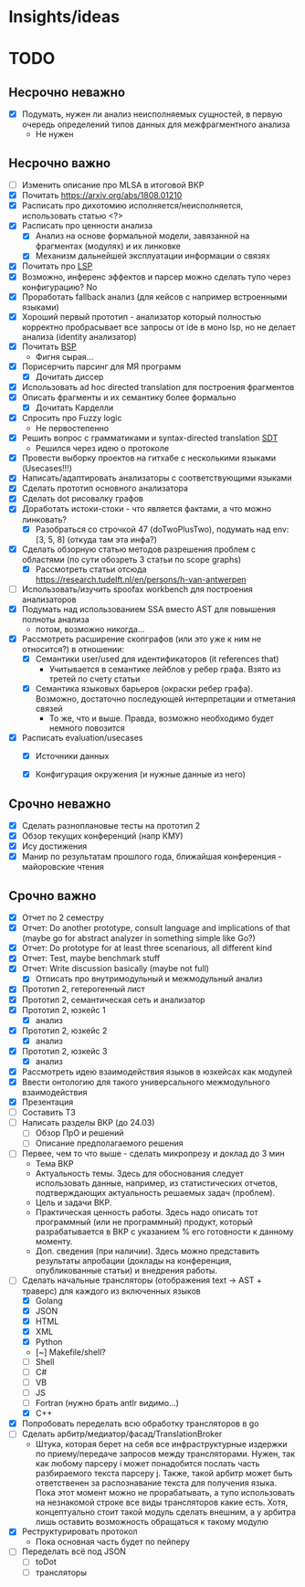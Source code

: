 
# Insights/ideas



# TODO

## Несрочно неважно

- [x] Подумать, нужен ли анализ неисполняемых сущностей, в первую очередь определений типов данных для межфрагментного анализа
    * Не нужен

## Несрочно важно

- [ ] Изменить описание про MLSA в итоговой ВКР
- [x] Почитать https://arxiv.org/abs/1808.01210
- [x] Расписать про дихотомию исполняется/неисполняется, использовать статью <?>
- [x] Расписать про ценности анализа
    - [x] Анализ на основе формальной модели, завязанной на фрагментах (модулях) и их линковке
    - [x] Механизм дальнейшей эксплуатации информации о связях
- [x] Почитать про [LSP](https://microsoft.github.io/language-server-protocol/)
- [x] Возможно, инференс эффектов и парсер можно сделать тупо через конфигурацию? No
- [x] Проработать fallback анализ (для кейсов с например встроенными языками)
- [x] Хороший первый прототип - анализатор который полностью корректно пробрасывает все запросы от ide в моно lsp, но не делает анализа (identity анализатор) 
- [x] Почитать [BSP](https://build-server-protocol.github.io/)
    - Фигня сырая...
- [x] Порисерчить парсинг для МЯ программ
    - [x] Дочитать диссер
- [x] Использовать ad hoc directed translation для построения фрагментов
- [x] Описать фрагменты и их семантику более формально
    - [x] Дочитать Карделли
- [x] Спросить про Fuzzy logic
    - Не первостепенно
- [x] Решить вопрос с грамматиками и syntax-directed translation [SDT](http://www.cse.iitm.ac.in/~krishna/cs3300/lecture4.pdf)
    - Решился через идею о протоколе
- [x] Провести выборку проектов на гитхабе с несколькими языками (Usecases!!!)
- [x] Написать/адаптировать анализаторы с соответствующими языками
- [x] Сделать прототип основного анализатора
- [x] Сделать dot рисовалку графов
- [x] Доработать истоки-стоки - что является фактами, а что можно линковать?
    - [x] Разобраться со строчкой 47 (doTwoPlusTwo), подумать над env: [3, 5, 8] (откуда там эта инфа?)
- [x] Сделать обзорную статью методов разрешения проблем с областями (по сути обозреть 3 статьи по scope graphs)
    - [x] Рассмотреть статьи отсюда https://research.tudelft.nl/en/persons/h-van-antwerpen
- [ ] Использовать/изучить spoofax workbench для построения анализаторов
- [x] Подумать над использованием SSA вместо AST для повышения полноты анализа
    - потом, возможно никогда...
- [x] Рассмотреть расширение скопграфов (или это уже к ним не относится?) в отношении:
    - [x] Семантики user/used для идентификаторов (it references that)
        * Учитывается в семантике лейблов у ребер графа. Взято из третей по счету статьи
    - [x] Семантика языковых барьеров (окраски ребер графа). Возможно, достаточно последующей интерпретации и отметания связей
        * То же, что и выше. Правда, возможно необходимо будет немного повозится
- [x] Расписать evaluation/usecases
    - [x] Источники данных
    - [x] Конфигурация окружения (и нужные данные из него)


## Срочно неважно
  
- [x] Сделать разноплановые тесты на прототип 2
- [x] Обзор текущих конференций (напр КМУ)
- [x] Ису достижения
- [x] Манир по результатам прошлого года, ближайшая конференция - майоровские чтения

## Срочно важно

- [x] Отчет по 2 семестру
- [x] Отчет: Do another prototype, consult language and implications of that (maybe go for abstract analyzer in something simple like Go?)
- [x] Отчет: Do prototype for at least three scenarious, all different kind
- [x] Отчет: Test, maybe benchmark stuff
- [x] Отчет: Write discussion basically (maybe not full)
    - [x] Отписать про внутримодульный и межмодульный анализ
- [x] Прототип 2, гетерогенный лист
- [x] Прототип 2, семантическая сеть и анализатор
- [x] Прототип 2, юзкейс 1
    - [x] анализ
- [x] Прототип 2, юзкейс 2
    - [x] анализ
- [x] Прототип 2, юзкейс 3
    - [x] анализ
- [x] Рассмотреть идею взаимодействия языков в юзкейсах как модулей
- [x] Ввести онтологию для такого универсального межмодульного взаимодействия
- [x] Презентация
- [ ] Cоставить ТЗ
- [ ] Написать разделы ВКР (до 24.03)
    - [ ] Обзор ПрО и решений
    - [ ] Описание предполагаемого решения
- [ ] Первее, чем то что выше - сделать микропрезу и доклад до 3 мин
    * Тема ВКР
    * Актуальность темы. Здесь для обоснования следует использовать данные, например, из статистических отчетов, подтверждающих актуальность решаемых задач (проблем).
    * Цель и задачи ВКР.
    * Практическая ценность работы. Здесь надо описать тот программный (или не программный) продукт, который разрабатывается в ВКР с указанием % его готовности к данному моменту. 
    * Доп. сведения (при наличии). Здесь можно представить результаты апробации (доклады на конференция, опубликованные статьи) и внедрения работы.
- [ ] Сделать начальные трансляторы (отображения text -> AST + траверс) для каждого из включенных языков
    * [X] Golang
    * [x] JSON
    * [x] HTML
    * [x] XML
    * [x] Python
    * [~] Makefile/shell?
    * [ ] Shell
    * [ ] C#
    * [ ] VB
    * [ ] JS
    * [ ] Fortran (нужно брать antlr видимо...)
    * [x] C++
- [x] Попробовать переделать всю обработку трансляторов в go
- [ ] Сделать арбитр/медиатор/фасад/TranslationBroker
    * Штука, которая берет на себя все инфраструктурные издержки по приему/передаче запросов между трансляторами.
    Нужен, так как любому парсеру i может понадобится послать часть разбираемого текста парсеру j.
    Также, такой арбитр может быть ответственен за распознавание текста для получения языка. Пока этот момент
    можно не прорабатывать, а тупо использовать на незнакомой строке все виды трансляторов какие есть. Хотя, концептуально
    стоит такой модуль сделать внешним, а у арбитра лишь оставить возможность обращаться к такому модулю
- [x] Реструктурировать протокол
    * Пока основная часть будет по пейперу
- [ ] Переделать всё под JSON
    - [ ] toDot
    - [ ] трансляторы